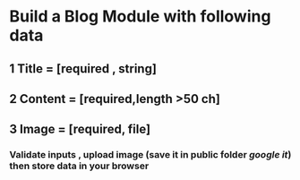 
# Build a Blog Module  with following data  
## 1 Title   =  [required , string]
## 2 Content =  [required,length >50 ch]
## 3 Image   =  [required, file]
### Validate inputs , upload image (save it in public folder *google it*) then store data in your browser
